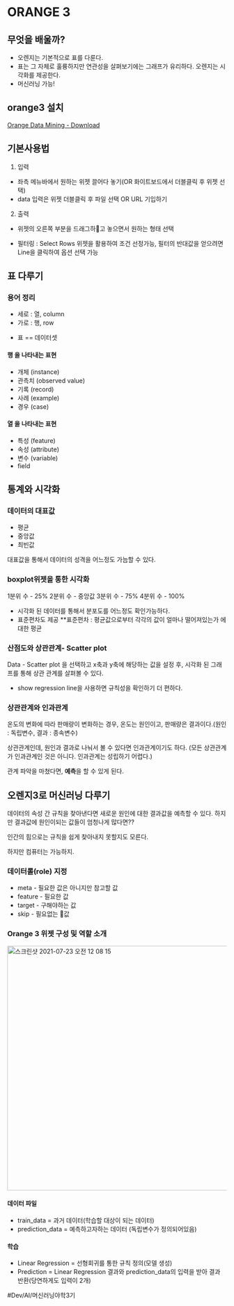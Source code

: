 # ORANGE 3
## 무엇을 배울까?
* 오렌지는 기본적으로 표를 다룬다.
* 표는 그 자체로 훌륭하지만 연관성을 살펴보기에는 그래프가 유리하다.
오렌지는 시각화를 제공한다.
* 머신러닝 가능!

## orange3 설치
[Orange Data Mining - Download](https://orangedatamining.com/download/#macos)

## 기본사용법
1. 입력
- 좌측 메뉴바에서 원하는 위젯 끌어다 놓기(OR 화이트보드에서 더블클릭 후 위젯 선택)
- data 입력은 위젯 더블클릭 후 파일 선택 OR URL 기입하기

2. 출력
- 위젯의 오른쪽 부분을 드래그하고 놓으면서 원하는 형태 선택
* 필터링 : Select Rows 위젯을 활용하여 조건 선정가능, 필터의 반대값을 얻으려면 Line을 클릭하여 옵션 선택 가능

  

## 표 다루기

### 용어 정리
* 세로 : 열, column
* 가로 : 행, row
- 표  == 데이터셋

#### 행 을 나타내는 표현
* 개체 (instance)
* 관측치 (observed value)
* 기록 (record)
* 사례 (example)
* 경우 (case)

#### 열 을 나타내는 표현
* 특성 (feature)
* 속성 (attribute)
* 변수 (variable)
* field

## 통계와 시각화
### 데이터의 대표값
- 평균
- 중앙값
- 최빈값

대표값을 통해서 데이터의 성격을 어느정도 가늠할 수 있다.

### boxplot위젯을 통한 시각화
1분위 수 - 25%
2분위 수 - 중앙값
3분위 수 - 75%
4분위 수 - 100%

- 시각화 된 데이터를 통해서 분포도를 어느정도 확인가능하다.
- 표준편차도 제공
**표준편차 : 평균값으로부터 각각의 값이 얼마나 떨어져있는가 에 대한 평균

### 산점도와 상관관계- Scatter plot
Data - Scatter plot 을 선택하고
x축과 y축에 해당하는 값을 설정 후, 시각화 된 그래프를 통해 상관 관계를 살펴볼 수 있다.  
* show regression line을 사용하면 규칙성을 확인하기 더 편하다.

### 상관관계와 인과관계
온도의 변화에 따라 판매량이 변화하는 경우,
온도는 원인이고, 판매량은 결과이다.(원인 : 독립변수, 결과 : 종속변수)

상관관계인데, 원인과 결과로 나눠서 볼 수 있다면 인과관계이기도 하다.
(모든 상관관계가 인과관계인 것은 아니다. 인과관계는 성립하기 어렵다.)

관계 파악을 마쳤다면, **예측**을 할 수 있게 된다.
  
   

## 오렌지3로 머신러닝 다루기
데이터의 속성 간 규칙을 찾아낸다면 새로운 원인에 대한 결과값을 예측할 수 있다.
하지만 결과값에 원인이되는 값들이 엄청나게 많다면?? 
  
인간의 힘으로는 규칙을 쉽게 찾아내지 못할지도 모른다.
  
하지만 컴퓨터는 가능하지.

### 데이터롤(role) 지정
- meta - 필요한 값은 아니지만 참고할 값
- feature - 필요한 값
- target - 구해야하는 값
- skip - 필요없는 값

### Orange 3 위젯 구성 및 역할 소개

<img width="562" alt="스크린샷 2021-07-23 오전 12 08 15" src="https://user-images.githubusercontent.com/61059893/126682596-f0c04c02-f0aa-4096-96ef-82934956b597.png">


#### 데이터 파일
* train_data = 과거 데이터(학습할 대상이 되는 데이터)
* prediction_data = 예측하고자하는 데이터 (독립변수가 정의되어있음)

#### 학습
* Linear Regression = 선형회귀를 통한 규칙 정의(모델 생성)
* Prediction = Linear Regression 결과와 prediction_data의 입력을 받아 결과 반환(당연하게도 입력이 2개)


#Dev/AI/머신러닝야학3기
